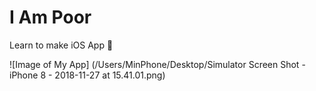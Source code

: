 # I Am Poor
Learn to make iOS App 📱

![Image of My App] (/Users/MinPhone/Desktop/Simulator Screen Shot - iPhone 8 - 2018-11-27 at 15.41.01.png)